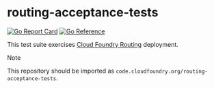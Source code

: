 # routing-acceptance-tests

[![Go Report Card](https://goreportcard.com/badge/code.cloudfoundry.org/routing-acceptance-tests)](https://goreportcard.com/report/code.cloudfoundry.org/routing-acceptance-tests)
[![Go Reference](https://pkg.go.dev/badge/code.cloudfoundry.org/routing-acceptance-tests.svg)](https://pkg.go.dev/code.cloudfoundry.org/routing-acceptance-tests)

This test suite exercises [Cloud Foundry Routing](https://github.com/cloudfoundry/routing-release) deployment.

> [!NOTE]
>
> This repository should be imported as `code.cloudfoundry.org/routing-acceptance-tests`.
